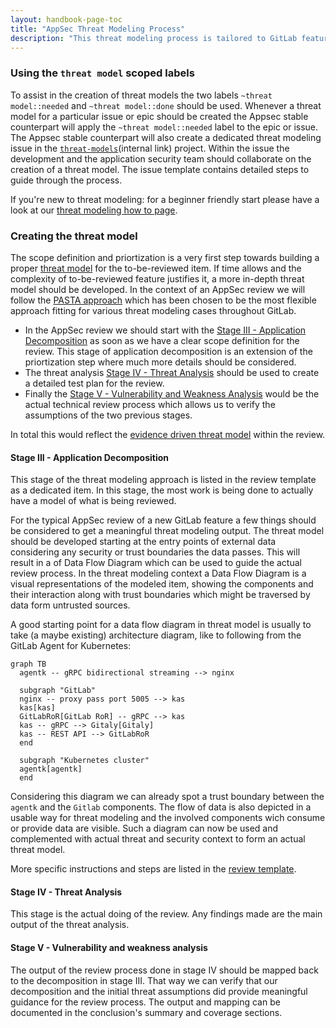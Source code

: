 ```yaml
---
layout: handbook-page-toc
title: "AppSec Threat Modeling Process"
description: "This threat modeling process is tailored to GitLab features."
---
```


### Using the `threat model` scoped labels

To assist in the creation of threat models the two labels `~threat model::needed` and `~threat model::done`
should be used. Whenever a threat model for a particular issue or epic should be created the Appsec stable
counterpart will apply the `~threat model::needed` label to the epic or issue. The Appsec stable counterpart 
will also create a dedicated threat modeling issue in the
[`threat-models`](https://gitlab.com/gitlab-com/gl-security/appsec/threat-models/-/issues/new?issuable_template=Threat%20Model)(internal link) project.
Within the issue the development and the application security team should collaborate on the creation
of a threat model. The issue template contains detailed steps to guide through the process. 

If you're new to threat modeling: for a beginner friendly start please have a look at our
[threat modeling how to page](/handbook/security/threat_modeling/howto.html).

### Creating the threat model
The scope definition and priortization is a very first step towards
building a proper [threat model](https://about.gitlab.com/handbook/security/threat_modeling/) 
for the to-be-reviewed item. If time allows and the complexity of 
to-be-reviewed feature justifies it, a more in-depth threat model
should be developed. In the context of an AppSec review we will
follow the [PASTA approach](https://about.gitlab.com/handbook/security/threat_modeling/#the-framework)
which has been chosen to be the most flexible approach fitting
for various threat modeling cases throughout GitLab. 

* In the AppSec review we should start with the [Stage III - Application Decomposition](https://about.gitlab.com/handbook/security/threat_modeling/#stage-iii---application-decomposition)
  as soon as we have a clear scope definition for the review. This stage
  of application decomposition is an extension of the priortization step
  where much more details should be considered. 
* The threat analysis [Stage IV - Threat Analysis](https://about.gitlab.com/handbook/security/threat_modeling/#stage-iv---threat-analysis)
  should be used to create a detailed test plan for the review. 
* Finally the
  [Stage V - Vulnerability and Weakness Analysis](https://about.gitlab.com/handbook/security/threat_modeling/#stage-v---vulnerability-and-weakness-analysis)
  would be the actual technical review process which allows us to verify
  the assumptions of the two previous stages. 
  
In total this would reflect the
[evidence driven threat model](https://about.gitlab.com/handbook/security/threat_modeling/#evidence-driven-threat-model)
within the review.

#### Stage III - Application Decomposition

This stage of the threat modeling approach is listed in the review template as
a dedicated item. In this stage, the most work is being done to actually have a
model of what is being reviewed.

For the typical AppSec review of a new GitLab feature a few things should be 
considered to get a meaningful threat modeling output. The threat model should
be developed starting at the entry points of external data considering any security
or trust boundaries the data passes. This will result in a of Data Flow Diagram
which can be used to guide the actual review process. In the threat modeling context
a Data Flow Diagram is a visual representations of the modeled item, showing
the components and their interaction along with trust boundaries which might
be traversed by data form untrusted sources.

A good starting point for a data flow diagram in threat model is usually to
take (a maybe existing) architecture diagram, like to following from the
GitLab Agent for Kubernetes:

```mermaid
graph TB
  agentk -- gRPC bidirectional streaming --> nginx

  subgraph "GitLab"
  nginx -- proxy pass port 5005 --> kas
  kas[kas]
  GitLabRoR[GitLab RoR] -- gRPC --> kas
  kas -- gRPC --> Gitaly[Gitaly]
  kas -- REST API --> GitLabRoR
  end

  subgraph "Kubernetes cluster"
  agentk[agentk]
  end
```

Considering this diagram we can already spot a trust boundary between the 
`agentk` and the `Gitlab` components. The flow of data is also depicted 
in a usable way for threat modeling and the involved components wich consume
or provide data are visible. Such a diagram can now be used and complemented
with actual threat and security context to form an actual threat model.

More specific instructions and steps are listed in the [review template](https://gitlab.com/gitlab-com/gl-security/appsec/appsec-reviews/-/tree/master/.gitlab/issue_templates/AppSec%20Review.md).

#### Stage IV - Threat Analysis

This stage is the actual doing of the review. Any findings made are the main
output of the threat analysis.

#### Stage V - Vulnerability and weakness analysis

The output of the review process done in stage IV should be mapped back to the
decomposition in stage III. That way we can verify that our decomposition and
the initial threat assumptions did provide meaningful guidance for the review
process. The output and mapping can be documented in the conclusion's summary
and coverage sections.
